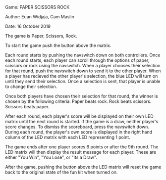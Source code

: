 Game: PAPER SCISSORS ROCK

Author: Euan Widjaja, Cam Maslin

Date: 16 October 2019


The game is Paper, Scissors, Rock.

To start the game push the button above the matrix.

Each round starts by pushing the navswitch down on both controllers. Once each round starts, each player can scroll through the options of paper, scissors or rock using the navswitch.
When a player chooses their selection for that round, push the navswitch down to send it to the other player. When a player has recieved the other player's selection, the blue LED will turn on until they send their selection. Once a selection is sent, that player is unable to change their selection.

Once both players have chosen their selection for that round, the winner is chosen by the following criteria:
Paper beats rock.
Rock beats scissors.
Scissors beats paper.

After each round, each player's score will be displayed on their own LED matrix until the next round is started. If the game is a draw, neither player's score changes. To dismiss the scoreboard, press the navswitch down.
During each round, the player's own score is displayed in the right hand column of the LED matrix with each LED representing 1 point.

The game ends after one player scores 6 points or after the 9th round.
The LED matrix will then display the result message for each player. These are either "You Win", "You Lose", or "Its a Draw". 

After the game, pushing the button above the LED matrix will reset the game back to the original state of the fun kit when turned on.